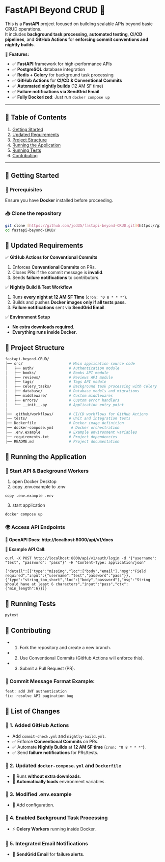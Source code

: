# **FastAPI Beyond CRUD 🚀**

This is a **FastAPI** project focused on building scalable APIs beyond basic CRUD operations.  
It includes **background task processing**, **automated testing**, **CI/CD pipelines**, and **GitHub Actions** for **enforcing commit conventions and nightly builds**.

📌 **Features:**
- ✅ **FastAPI** framework for high-performance APIs
- ✅ **PostgreSQL** database integration
- ✅ **Redis + Celery** for background task processing
- ✅ **GitHub Actions** for **CI/CD & Conventional Commits**
- ✅ **Automated nightly builds** (12 AM SF time)
- ✅ **Failure notifications via SendGrid Email**
- ✅ **Fully Dockerized**: Just run `docker compose up`

---

## **📌 Table of Contents**
1. [Getting Started](#getting-started)
2. [Updated Requirements](#updated-requirements)
3. [Project Structure](#project-structure)
4. [Running the Application](#running-the-application)
5. [Running Tests](#running-tests)
6. [Contributing](#contributing)

---

## **🚀 Getting Started**
### **🔧 Prerequisites**
Ensure you have **Docker** installed before proceeding.

### **📥 Clone the repository**
```bash
git clone [https://github.com/jod35/fastapi-beyond-CRUD.git](https://github.com/SkyeKD/fastapi-beyond-CRUD.git)
cd fastapi-beyond-CRUD/
```
## **📌 Updated Requirements**

✅ **GitHub Actions for Conventional Commits**  
1. Enforces **Conventional Commits** on PRs.  
2. Closes PRs if the commit message is **invalid**.  
3. Sends **failure notifications** to contributors.  

✅ **Nightly Build & Test Workflow**  
1. Runs **every night at 12 AM SF Time** (`cron: "0 8 * * *"`).  
2. Builds and pushes **Docker images** **only if all tests pass**.  
3. **Failure notifications** sent via **SendGrid Email**.  

✅ **Environment Setup**  
- **No extra downloads required**.  
- **Everything runs inside Docker**.  
 ## **📁 Project Structure**
 ```bash
fastapi-beyond-CRUD/
│── src/                     # Main application source code
│   ├── auth/                # Authentication module
│   ├── books/               # Books API module
│   ├── reviews/             # Reviews API module
│   ├── tags/                # Tags API module
│   ├── celery_tasks/        # Background task processing with Celery
│   ├── database/            # Database models and migrations
│   ├── middleware/          # Custom middlewares
│   ├── errors/              # Custom error handlers
│   └── __init__.py          # Application entry point
│
│── .github/workflows/       # CI/CD workflows for GitHub Actions
│── tests/                   # Unit and integration tests
│── Dockerfile               # Docker image definition
│── docker-compose.yml        # Docker orchestration
│── .env.example             # Example environment variables
│── requirements.txt         # Project dependencies
│── README.md                # Project documentation
```
## **🚀 Running the Application**
### **🔧 Start API & Background Workers**
1. open Docker Desktop
2. copy .env.example to .env
```bash
copy .env.example .env
```
3. start application 
```bash
docker compose up
```
### **🌍 Access API Endpoints**
**📌 OpenAPI Docs: http://localhost:8000/api/v1/docs**

**📌 Example API Call:**
```
curl -X POST http://localhost:8000/api/v1/auth/login -d '{"username": "test", "password": "pass"}' -H "Content-Type: application/json"
```
```
{"detail":[{"type":"missing","loc":["body","email"],"msg":"Field required","input":{"username":"test","password":"pass"}},{"type":"string_too_short","loc":["body","password"],"msg":"String should have at least 6 characters","input":"pass","ctx":{"min_length":6}}]}
```
## **🧪 Running Tests**
```bash
pytest
```
## **📌 Contributing**
- 1. Fork the repository and create a new branch.
- 2. Use Conventional Commits (GitHub Actions will enforce this).
- 3. Submit a Pull Request (PR).
### **📌 Commit Message Format Example:**
 ```bash
feat: add JWT authentication
fix: resolve API pagination bug
```
## **📌 List of Changes**

### 🔹 **1. Added GitHub Actions**
- Add `commit-check.yml` and `nightly-build.yml`.
- ✅ Enforce **Conventional Commits** on PRs.
- ✅ Automate **Nightly Builds** at **12 AM SF time** (`cron: "0 8 * * *"`).
- ✅ Send **failure notifications** for PRs/tests.

### 🔹 **2. Updated `docker-compose.yml` and `Dockerfile`**
- 🚀 Runs **without extra downloads**.
- 🔧 **Automatically loads** environment variables.

### 🔹 **3. Modified .env.example**
- 🔧 Add configuration.

### 🔹 **4. Enabled Background Task Processing**
- ⚡ **Celery Workers** running inside Docker.

### 🔹 **5. Integrated Email Notifications**
- 📧 **SendGrid Email** for **failure alerts**.
